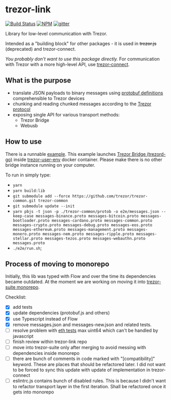 # trezor-link

[![Build Status](https://github.com/trezor/trezor-link/actions/workflows/tests.yml/badge.svg)](https://github.com/trezor/trezor-link/actions/workflows/tests.yml)
[![NPM](https://img.shields.io/npm/v/trezor-link.svg)](https://www.npmjs.org/package/trezor-link)
[![gitter](https://badges.gitter.im/trezor/community.svg)](https://gitter.im/trezor/community)

Library for low-level communication with Trezor.

Intended as a "building block" for other packages - it is used in ~~trezor.js~~ (deprecated) and trezor-connect.

*You probably don't want to use this package directly.* For communication with Trezor with a more high-level API, use [trezor-connect](https://github.com/trezor/connect).

## What is the purpose

- translate JSON payloads to binary messages using [protobuf definitions](https://github.com/trezor/trezor-common/tree/master/protob) comprehensible to Trezor devices
- chunking and reading chunked messages according to the [Trezor protocol](https://github.com/trezor/trezor-common/blob/master/protob/protocol.md)
- exposing single API for various transport methods:
  - Trezor Bridge
  - Webusb
## How to use

There is a runnable [example](https://github.com/trezor/trezor-link/blob/fixup-old-tests/e2e/tests/bridge.integration). This example launches [Trezor Bridge (trezord-go)](https://github.com/trezor/trezord-go) inside [trezor-user-env](https://github.com/trezor/trezor-user-env) 
docker container. Please make there is no other bridge instance running on your computer. 

To run in simply type:
  - `yarn`
  - `yarn build:lib`
  - `git submodule add --force https://github.com/trezor/trezor-common.git trezor-common`
  - `git submodule update --init`
  - `yarn pbjs -t json -p ./trezor-common/protob -o e2e/messages.json --keep-case messages-binance.proto messages-bitcoin.proto messages-bootloader.proto messages-cardano.proto messages-common.proto messages-crypto.proto messages-debug.proto messages-eos.proto messages-ethereum.proto messages-management.proto messages-monero.proto messages-nem.proto messages-ripple.proto messages-stellar.proto messages-tezos.proto messages-webauthn.proto messages.proto`
  - `./e2e/run.sh`;

## Process of moving to monorepo

Initially, this lib was typed with Flow and over the time its dependencies became outdated.
At the moment we are working on moving it into [trezor-suite monorepo](https://github.com/trezor/trezor-suite). 

Checklist: 
  
  - [x] add tests
  - [x] update dependencies (protobuf.js and others)
  - [x] use Typescript instead of Flow
  - [x] remove messages.json and messages-new.json and related tests.
  - [ ] resolve problem with [eth tests](https://github.com/trezor/trezor-common/blob/master/tests/fixtures/ethereum/sign_tx_eip155.json#L219) max uint64 which can't be handled by javascript
  - [ ] finish review within trezor-link repo
  - [ ] move into trezor-suite only after merging to avoid messing with dependencies inside monorepo
  - [ ] there are bunch of comments in code marked with "[compatibility]" keyword. These are places that should be refactored later. I did not want to be forced to sync this update with update of implementation in trezor-connect
  - [ ] eslintrc.js contains bunch of disabled rules. This is because I didn't want to refactor transport layer in the first iteration. Shall be refactored once it gets into monorepo
